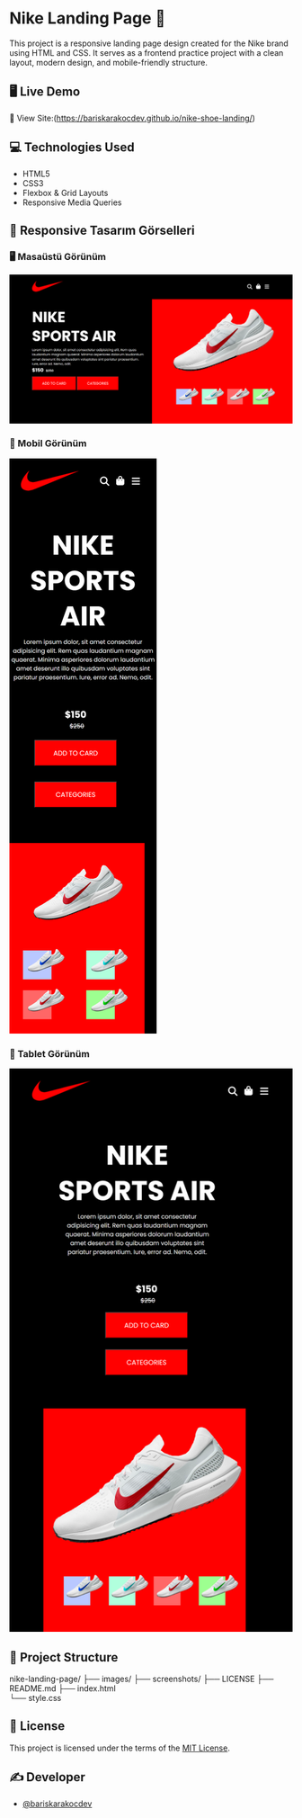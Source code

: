 # Nike Landing Page 👟

This project is a responsive landing page design created for the Nike brand using HTML and CSS. It serves as a frontend practice project with a clean layout, modern design, and mobile-friendly structure.

## 🖥️ Live Demo

🔗 View Site:(https://bariskarakocdev.github.io/nike-shoe-landing/)

## 💻 Technologies Used

- HTML5
- CSS3
- Flexbox & Grid Layouts
- Responsive Media Queries

## 📱 Responsive Tasarım Görselleri

### 🖥️ Masaüstü Görünüm
![desktop](./screenshots/desktop.png)

### 📱 Mobil Görünüm
![mobile](./screenshots/mobile.png)

### 📲 Tablet Görünüm
![tablet](./screenshots/tablet.png)

## 📁 Project Structure

nike-landing-page/
├── images/
├── screenshots/
├── LICENSE
├── README.md
├── index.html  
└── style.css


## 📝 License

This project is licensed under the terms of the [MIT License](./LICENSE).

## ✍️ Developer

- [@bariskarakocdev](https://github.com/bariskarakocdev)


